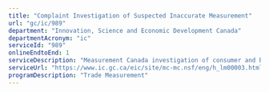 ```yaml
---
title: "Complaint Investigation of Suspected Inaccurate Measurement"
url: "gc/ic/989"
department: "Innovation, Science and Economic Development Canada"
departmentAcronym: "ic"
serviceId: "989"
onlineEndtoEnd: 1
serviceDescription: "Measurement Canada investigation of consumer and business complaints of suspected inaccurate measurement involving scales, gas pumps, electricity and natural gas meters, and other measuring devices, and some types of pre-packaged product."
serviceUrl: "https://www.ic.gc.ca/eic/site/mc-mc.nsf/eng/h_lm00003.html"
programDescription: "Trade Measurement"
---
```

